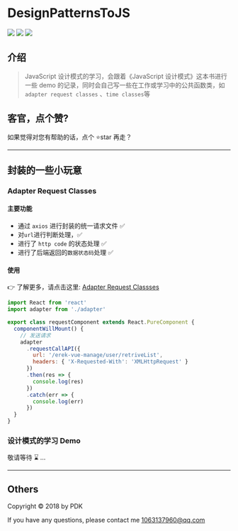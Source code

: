 # DesignPatternsToJS

![](https://img.shields.io/badge/JavaScript-blue.svg)
![](https://img.shields.io/badge/Design_patterns-orange.svg)
![](https://img.shields.io/badge/axios-0.19.0-red.svg)

## 介绍

> JavaScript 设计模式的学习，会跟着《JavaScript 设计模式》这本书进行一些 demo 的记录，同时会自己写一些在工作或学习中的公共函数类，如 `adapter request classes` 、`time classes`等

## 客官，点个赞?

如果觉得对您有帮助的话，点个 ⭐star 再走？

---

## 封装的一些小玩意

### Adapter Request Classes

#### 主要功能

- 通过 `axios` 进行封装的统一请求文件 ✅
- 对`url`进行判断处理，✅
- 进行了 `http code` 的状态处理 ✅
- 进行了后端返回的`数据状态码`处理 ✅

#### 使用

👉 了解更多，请点击这里: [Adapter Request Classses](./commonClasses/adapterAPI/README.md)

```javascript
import React from 'react'
import adapter from './adapter'

export class requestComponent extends React.PureComponent {
  componentWillMount() {
    // 发送请求
    adapter
      .requestCallAPI({
        url: '/erek-vue-manage/user/retriveList',
        headers: { 'X-Requested-With': 'XMLHttpRequest' }
      })
      .then(res => {
        console.log(res)
      })
      .catch(err => {
        console.log(err)
      })
  }
}
```

### 设计模式的学习 Demo

敬请等待 ⌛️ ...

---

## Others

Copyright © 2018 by PDK

If you have any questions, please contact me 1063137960@qq.com
